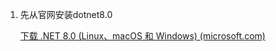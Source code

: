 1. 先从官网安装dotnet8.0

   [下载 .NET 8.0 (Linux、macOS 和 Windows) (microsoft.com)](https://dotnet.microsoft.com/zh-cn/download/dotnet/8.0)